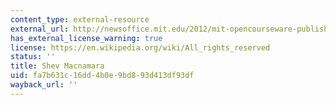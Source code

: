 ```yaml
---
content_type: external-resource
external_url: http://newsoffice.mit.edu/2012/mit-opencourseware-publishes-linear-algebra-in-innovative-ocw-scholar-format
has_external_license_warning: true
license: https://en.wikipedia.org/wiki/All_rights_reserved
status: ''
title: Shev Macnamara
uid: fa7b631c-16dd-4b0e-9bd8-93d413df93df
wayback_url: ''
---
```

